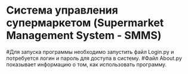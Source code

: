 # Система управления супермаркетом (Supermarket Management System - SMMS)
#Для запуска программы необходимо запустить файл Login.py и потребуется логин и пароль для доступа в систему.
#Файл About.py показывает информацию о том, как использовать программу.
